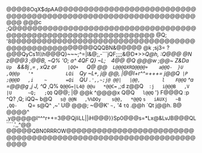 @@@@8OqX$dpAA@@@@@@@@@@@@@@@@@@@@@@@@@@@@@@@@@@@@@@@@@@@@@@@@@@@@@@@@@@@@@@@@@@@
@@@c         ;Q@@@@@@@@@@@@@@@@@@@@@@@@@@@@@@@@@@@@@@@@@@@@@@@@@@@@@@@@@@@@@@@@@
@Q;           '8@@@@@@@@@@@@@@@@@@@@@@@@@@@@@@@@@@@@@@@@@@@@@@@@@@@@@QQQBN&@@@@@
@k    ;sj3=    ?@@@QyCs1l\\\h@@@Q}~~~;^=|l&@;,-```jQF;;;;&@D*>>*Q@h,       :Q@@@
@N    z@@@3    ;@@B,         ~Q%          'O;      a^    4QF    Q}    ~L;`  `4@@
@Q    \@@@w    ;@@~    Z&Da`  Up   `&&8j   ,=       ,    xQz   `QF    |QQ+   `Q@
@@`   L@@@QXRQ@@@@+    a@@Q-  }U   ,Q@@p   '*            LQi   `Qy    ~L+,    j@
@@,   |@@l+r^^=+++=    j@@Q`  |P   ;@@@D   ,i    ~       =Qi   `QU     `.',,~;j@
@@|   |@@,        l    F@@Q`  ^a   =@@@g   ,j    J,      ^Q*   ,Q%    `Q@@G=|L4@
@@u   *@@C=`    ,;d    z@@Q`  :j   i@@@B   ,V    |U      ~Q;   ;QQ`    Q@@;   |@
@@k   ^@@@@x    Q@Q`   l@@Q`  '}   F@@@Q   :p    ^Q?     ,Q;   iQQ~    b@Q`   s@
@@N   ,%%DOy    s@@,   *@@Q`  `s   iAUXj   ~B    ,QQ-    `Q=   s@Q^    ,~'    U@
@@@;            ~@@K'  `~,`   '4          `tQ`   .@@h    `Qt   j@@h.          B@
@@@@^         ,y@@@@@l^^^r++=3@@QjliLL||iH@@@}}Sp0@@@s=*Lx@&LvJB@@@QL````.',,^@@
@@@@@QBN0RRROW@@@@@@@@@@@@@@@@@@@@@@@@@@@@@@@@@@@@@@@@@@@@@@@@@@@@@@@@@@@@@@@@@@
